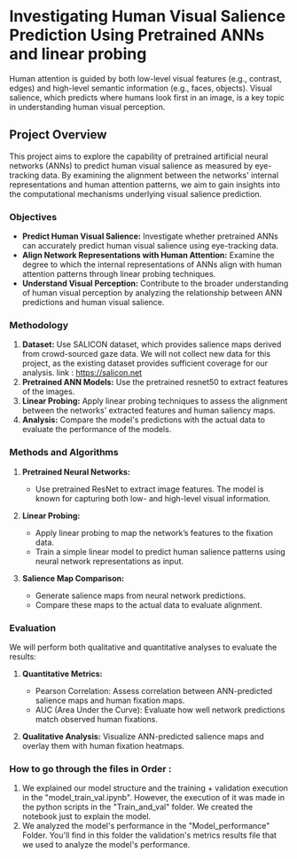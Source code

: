 # Investigating Human Visual Salience Prediction Using Pretrained ANNs and linear probing

Human attention is guided by both low-level visual features (e.g., contrast, edges) and high-level semantic information (e.g., faces, objects). Visual salience, which predicts where humans look first in an image, is a key topic in understanding human visual perception.

## Project Overview

This project aims to explore the capability of pretrained artificial neural networks (ANNs) to predict human visual salience as measured by eye-tracking data. By examining the alignment between the networks' internal representations and human attention patterns, we aim to gain insights into the computational mechanisms underlying visual salience prediction.

### Objectives

- **Predict Human Visual Salience:** Investigate whether pretrained ANNs can accurately predict human visual salience using eye-tracking data.
- **Align Network Representations with Human Attention:** Examine the degree to which the internal representations of ANNs align with human attention patterns through linear probing techniques.
- **Understand Visual Perception:** Contribute to the broader understanding of human visual perception by analyzing the relationship between ANN predictions and human visual salience.

### Methodology

1. **Dataset:** Use SALICON dataset, which provides salience maps derived from crowd-sourced gaze data. We will not collect new data for this project, as the existing dataset provides sufficient coverage for our analysis. link : https://salicon.net
2. **Pretrained ANN Models:** Use the pretrained resnet50 to extract features of the images.
3. **Linear Probing:** Apply linear probing techniques to assess the alignment between the networks' extracted features and human saliency maps.
4. **Analysis:** Compare the model's predictions with the actual data to evaluate the performance of the models.


### Methods and Algorithms

1. **Pretrained Neural Networks:**
   - Use pretrained ResNet to extract image features. The model is known for capturing both low- and high-level visual information.
   
2. **Linear Probing:**
   - Apply linear probing to map the network’s features to the fixation data.
   - Train a simple linear model to predict human salience patterns using neural network representations as input.
   
3. **Salience Map Comparison:**
   - Generate salience maps from neural network predictions.
   - Compare these maps to the actual data to evaluate alignment.

### Evaluation

We will perform both qualitative and quantitative analyses to evaluate the results:

1. **Quantitative Metrics:**
   - Pearson Correlation: Assess correlation between ANN-predicted salience maps and human fixation maps.
   - AUC (Area Under the Curve): Evaluate how well network predictions match observed human fixations.
   
2. **Qualitative Analysis:**
    Visualize ANN-predicted salience maps and overlay them with human fixation heatmaps.
     
### How to go through the files in Order : 
1. We explained our model structure and the training + validation execution in the "model_train_val.ipynb". However, the execution of it was made in the python scripts in the "Train_and_val" folder. We created the notebook just to explain the model.
2. We analyzed the model's performance in the "Model_performance" Folder. You'll find in this folder the validation's metrics results file that we used to analyze the model's performance.





